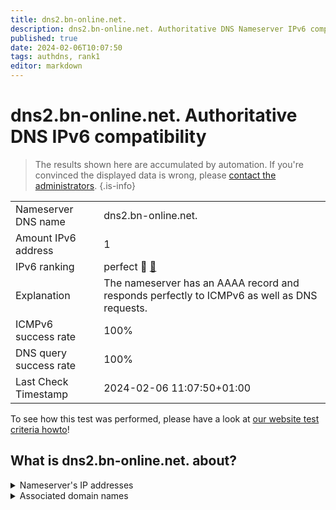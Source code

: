 ```yaml
---
title: dns2.bn-online.net.
description: dns2.bn-online.net. Authoritative DNS Nameserver IPv6 compatibility
published: true
date: 2024-02-06T10:07:50
tags: authdns, rank1
editor: markdown
---
```


# dns2.bn-online.net. Authoritative DNS IPv6 compatibility

> The results shown here are accumulated by automation. If you're convinced the displayed data is wrong, please [contact the administrators](/howto/chat). 
{.is-info}




|   |   |
| - | - |
| Nameserver DNS name | dns2.bn-online.net.
| Amount IPv6 address | 1
| IPv6 ranking | perfect :1st_place_medal: [🔗](/howto/ranking) |
| Explanation | The nameserver has an AAAA record and responds perfectly to ICMPv6 as well as DNS requests. |
| ICMPv6 success rate | 100%|
| DNS query success rate | 100% |
| Last Check Timestamp | 2024-02-06 11:07:50+01:00 |

To see how this test was performed, please have a look at [our website test criteria howto](/howto/testcriteria/authdns)!


## What is dns2.bn-online.net. about?




<details>
<summary>Nameserver's IP addresses</summary>

2a02:b30:301:100::35

</details>



<details>
<summary>Associated domain names</summary>

www.bmel.de

</details>
